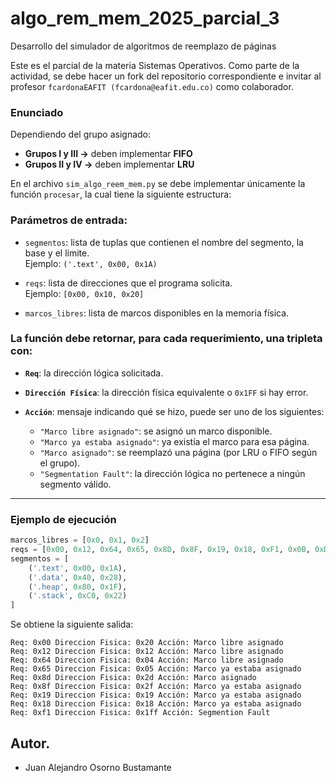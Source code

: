 # algo_rem_mem_2025_parcial_3

Desarrollo del simulador de algoritmos de reemplazo de páginas

Este es el parcial de la materia Sistemas Operativos. Como parte de la actividad, se debe hacer un fork del repositorio correspondiente e invitar al profesor `fcardonaEAFIT (fcardona@eafit.edu.co)` como colaborador.

### Enunciado

Dependiendo del grupo asignado:

- **Grupos I y III →** deben implementar **FIFO**
- **Grupos II y IV →** deben implementar **LRU**

En el archivo `sim_algo_reem_mem.py` se debe implementar únicamente la función `procesar`, la cual tiene la siguiente estructura:

### Parámetros de entrada:

- `segmentos`: lista de tuplas que contienen el nombre del segmento, la base y el límite.  
  Ejemplo: `('.text', 0x00, 0x1A)`

- `reqs`: lista de direcciones que el programa solicita.  
  Ejemplo: `[0x00, 0x10, 0x20]`

- `marcos_libres`: lista de marcos disponibles en la memoria física.

### La función debe retornar, para cada requerimiento, una tripleta con:

- **`Req`**: la dirección lógica solicitada.
- **`Dirección Física`**: la dirección física equivalente o `0x1FF` si hay error.
- **`Acción`**: mensaje indicando qué se hizo, puede ser uno de los siguientes:

  - `"Marco libre asignado"`: se asignó un marco disponible.
  - `"Marco ya estaba asignado"`: ya existía el marco para esa página.
  - `"Marco asignado"`: se reemplazó una página (por LRU o FIFO según el grupo).
  - `"Segmentation Fault"`: la dirección lógica no pertenece a ningún segmento válido.

---

### Ejemplo de ejecución

```python
marcos_libres = [0x0, 0x1, 0x2]
reqs = [0x00, 0x12, 0x64, 0x65, 0x8D, 0x8F, 0x19, 0x18, 0xF1, 0x0B, 0xDF, 0x0A]
segmentos = [
    ('.text', 0x00, 0x1A),
    ('.data', 0x40, 0x28),
    ('.heap', 0x80, 0x1F),
    ('.stack', 0xC0, 0x22)
]
```

Se obtiene la siguiente salida:

```shell
Req: 0x00 Direccion Fisica: 0x20 Acción: Marco libre asignado
Req: 0x12 Direccion Fisica: 0x12 Acción: Marco libre asignado
Req: 0x64 Direccion Fisica: 0x04 Acción: Marco libre asignado
Req: 0x65 Direccion Fisica: 0x05 Acción: Marco ya estaba asignado
Req: 0x8d Direccion Fisica: 0x2d Acción: Marco asignado
Req: 0x8f Direccion Fisica: 0x2f Acción: Marco ya estaba asignado
Req: 0x19 Direccion Fisica: 0x19 Acción: Marco ya estaba asignado
Req: 0x18 Direccion Fisica: 0x18 Acción: Marco ya estaba asignado
Req: 0xf1 Direccion Fisica: 0x1ff Acción: Segmention Fault
```

## Autor.

 * Juan Alejandro Osorno Bustamante
